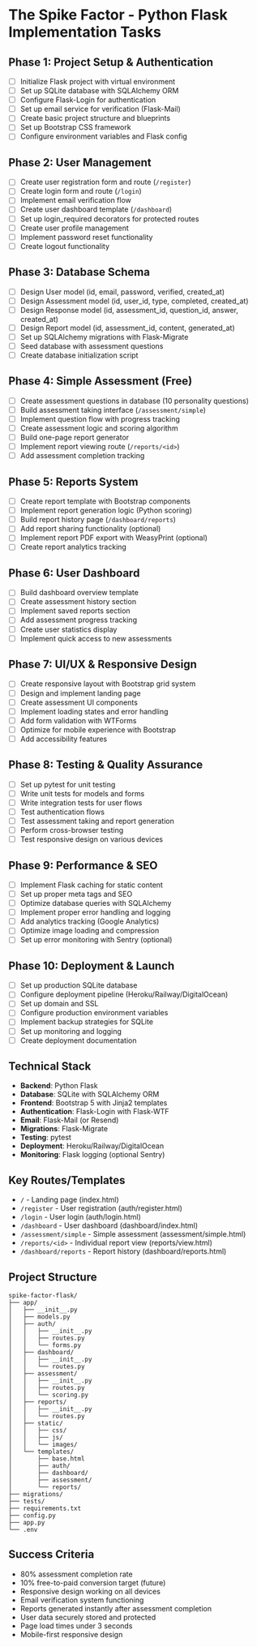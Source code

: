 # The Spike Factor - Python Flask Implementation Tasks

## Phase 1: Project Setup & Authentication
- [ ] Initialize Flask project with virtual environment
- [ ] Set up SQLite database with SQLAlchemy ORM
- [ ] Configure Flask-Login for authentication
- [ ] Set up email service for verification (Flask-Mail)
- [ ] Create basic project structure and blueprints
- [ ] Set up Bootstrap CSS framework
- [ ] Configure environment variables and Flask config

## Phase 2: User Management
- [ ] Create user registration form and route (`/register`)
- [ ] Create login form and route (`/login`)
- [ ] Implement email verification flow
- [ ] Create user dashboard template (`/dashboard`)
- [ ] Set up login_required decorators for protected routes
- [ ] Create user profile management
- [ ] Implement password reset functionality
- [ ] Create logout functionality

## Phase 3: Database Schema
- [ ] Design User model (id, email, password, verified, created_at)
- [ ] Design Assessment model (id, user_id, type, completed, created_at)
- [ ] Design Response model (id, assessment_id, question_id, answer, created_at)
- [ ] Design Report model (id, assessment_id, content, generated_at)
- [ ] Set up SQLAlchemy migrations with Flask-Migrate
- [ ] Seed database with assessment questions
- [ ] Create database initialization script

## Phase 4: Simple Assessment (Free)
- [ ] Create assessment questions in database (10 personality questions)
- [ ] Build assessment taking interface (`/assessment/simple`)
- [ ] Implement question flow with progress tracking
- [ ] Create assessment logic and scoring algorithm
- [ ] Build one-page report generator
- [ ] Implement report viewing route (`/reports/<id>`)
- [ ] Add assessment completion tracking

## Phase 5: Reports System
- [ ] Create report template with Bootstrap components
- [ ] Implement report generation logic (Python scoring)
- [ ] Build report history page (`/dashboard/reports`)
- [ ] Add report sharing functionality (optional)
- [ ] Implement report PDF export with WeasyPrint (optional)
- [ ] Create report analytics tracking

## Phase 6: User Dashboard
- [ ] Build dashboard overview template
- [ ] Create assessment history section
- [ ] Implement saved reports section
- [ ] Add assessment progress tracking
- [ ] Create user statistics display
- [ ] Implement quick access to new assessments

## Phase 7: UI/UX & Responsive Design
- [ ] Create responsive layout with Bootstrap grid system
- [ ] Design and implement landing page
- [ ] Create assessment UI components
- [ ] Implement loading states and error handling
- [ ] Add form validation with WTForms
- [ ] Optimize for mobile experience with Bootstrap
- [ ] Add accessibility features

## Phase 8: Testing & Quality Assurance
- [ ] Set up pytest for unit testing
- [ ] Write unit tests for models and forms
- [ ] Write integration tests for user flows
- [ ] Test authentication flows
- [ ] Test assessment taking and report generation
- [ ] Perform cross-browser testing
- [ ] Test responsive design on various devices

## Phase 9: Performance & SEO
- [ ] Implement Flask caching for static content
- [ ] Set up proper meta tags and SEO
- [ ] Optimize database queries with SQLAlchemy
- [ ] Implement proper error handling and logging
- [ ] Add analytics tracking (Google Analytics)
- [ ] Optimize image loading and compression
- [ ] Set up error monitoring with Sentry (optional)

## Phase 10: Deployment & Launch
- [ ] Set up production SQLite database
- [ ] Configure deployment pipeline (Heroku/Railway/DigitalOcean)
- [ ] Set up domain and SSL
- [ ] Configure production environment variables
- [ ] Implement backup strategies for SQLite
- [ ] Set up monitoring and logging
- [ ] Create deployment documentation

## Technical Stack
- **Backend**: Python Flask
- **Database**: SQLite with SQLAlchemy ORM
- **Frontend**: Bootstrap 5 with Jinja2 templates
- **Authentication**: Flask-Login with Flask-WTF
- **Email**: Flask-Mail (or Resend)
- **Migrations**: Flask-Migrate
- **Testing**: pytest
- **Deployment**: Heroku/Railway/DigitalOcean
- **Monitoring**: Flask logging (optional Sentry)

## Key Routes/Templates
- `/` - Landing page (index.html)
- `/register` - User registration (auth/register.html)
- `/login` - User login (auth/login.html)
- `/dashboard` - User dashboard (dashboard/index.html)
- `/assessment/simple` - Simple assessment (assessment/simple.html)
- `/reports/<id>` - Individual report view (reports/view.html)
- `/dashboard/reports` - Report history (dashboard/reports.html)

## Project Structure
```
spike-factor-flask/
├── app/
│   ├── __init__.py
│   ├── models.py
│   ├── auth/
│   │   ├── __init__.py
│   │   ├── routes.py
│   │   └── forms.py
│   ├── dashboard/
│   │   ├── __init__.py
│   │   └── routes.py
│   ├── assessment/
│   │   ├── __init__.py
│   │   ├── routes.py
│   │   └── scoring.py
│   ├── reports/
│   │   ├── __init__.py
│   │   └── routes.py
│   ├── static/
│   │   ├── css/
│   │   ├── js/
│   │   └── images/
│   └── templates/
│       ├── base.html
│       ├── auth/
│       ├── dashboard/
│       ├── assessment/
│       └── reports/
├── migrations/
├── tests/
├── requirements.txt
├── config.py
├── app.py
└── .env
```

## Success Criteria
- 80% assessment completion rate
- 10% free-to-paid conversion target (future)
- Responsive design working on all devices
- Email verification system functioning
- Reports generated instantly after assessment completion
- User data securely stored and protected
- Page load times under 3 seconds
- Mobile-first responsive design